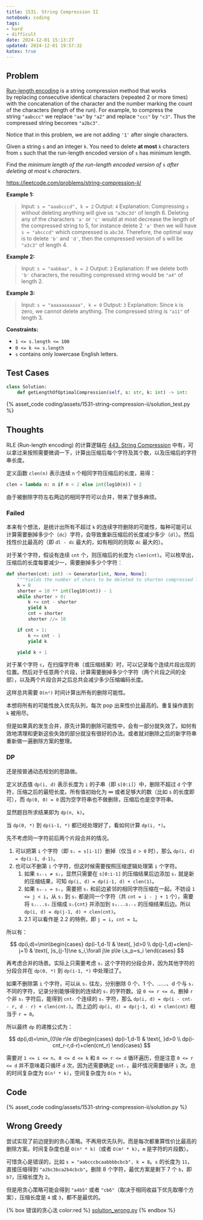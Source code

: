 ```yaml
---
title: 1531. String Compression II
notebook: coding
tags:
- hard
- difficult
date: 2024-12-01 15:13:27
updated: 2024-12-01 19:57:32
katex: true
---
```

## Problem

[Run-length encoding](http://en.wikipedia.org/wiki/Run-length_encoding) is a string compression method that works by replacing consecutive identical characters (repeated 2 or more times) with the concatenation of the character and the number marking the count of the characters (length of the run). For example, to compress the string `"aabccc"` we replace `"aa"` by `"a2"` and replace `"ccc"` by `"c3"`. Thus the compressed string becomes `"a2bc3"`.

Notice that in this problem, we are not adding `'1'` after single characters.

Given a string `s` and an integer `k`. You need to delete **at most** `k` characters from `s` such that the run-length encoded version of `s` has minimum length.

Find the _minimum length of the run-length encoded version of_ `s` _after deleting at most_ `k` _characters_.

<https://leetcode.com/problems/string-compression-ii/>

**Example 1:**

> Input: `s = "aaabcccd", k = 2`
> Output: `4`
> Explanation: Compressing `s` without deleting anything will give us `"a3bc3d"` of length 6. Deleting any of the characters `'a'` or `'c'` would at most decrease the length of the compressed string to 5, for instance delete 2 `'a'` then we will have `s = "abcccd"` which compressed is `abc3d`. Therefore, the optimal way is to delete `'b'` and `'d'`, then the compressed version of s will be `"a3c3"` of length 4.

**Example 2:**

> Input: `s = "aabbaa", k = 2`
> Output: `2`
> Explanation: If we delete both `'b'` characters, the resulting compressed string would be `"a4"` of length 2.

**Example 3:**

> Input: `s = "aaaaaaaaaaa", k = 0`
> Output: `3`
> Explanation: Since `k` is zero, we cannot delete anything. The compressed string is `"a11"` of length 3.

**Constraints:**

- `1 <= s.length <= 100`
- `0 <= k <= s.length`
- `s` contains only lowercase English letters.

## Test Cases

``` python
class Solution:
    def getLengthOfOptimalCompression(self, s: str, k: int) -> int:
```

{% asset_code coding/assets/1531-string-compression-ii/solution_test.py %}

## Thoughts

RLE (Run-length encoding) 的计算逻辑在 [443. String Compression](443-string-compression) 中有，可以拿过来按照需要微调一下，计算出压缩后每个字符及其个数，以及压缩后的字符串长度。

定义函数 `clen(n)` 表示连续 `n` 个相同字符压缩后的长度，易得：

``` python
clen = lambda n: n if n < 2 else int(log10(n)) + 2
```

由于被删除字符左右两边的相同字符可以合并，带来了很多麻烦。

### Failed

本来有个想法，是统计出所有不超过 `k` 的连续字符删除的可能性，每种可能可以计算需要删掉多少个（`dc`）字符，会导致重新压缩后的长度减少多少（`dl`）。然后找性价比最高的（即 `dl - dc` 最大的，如有相同的则取 `dc` 最大的）。

对于某个字符，假设有连续 `cnt` 个，则压缩后的长度为 `clen(cnt)`。可以枚举出，压缩后的长度每要减少一，需要删掉多少个字符：

``` python
def shorten(cnt: int) -> Generator[int, None, None]:
    """Yields the number of chars to be deleted to shorten compressed length by 1, down to 0."""
    k = 0
    shorter = 10 ** int(log10(cnt)) - 1
    while shorter > 0:
        k += cnt - shorter
        yield k
        cnt = shorter
        shorter //= 10

    if cnt > 1:
        k += cnt - 1
        yield k

    yield k + 1
```

对于某个字符 `c`，在扫描字符串（或压缩结果）时，可以记录每个连续片段出现的位置。然后对于任意两个片段，计算需要删掉多少个字符（两个片段之间的全部），以及两个片段合并之后总共会减少多少压缩编码长度。

这样总共需要 `O(n²)` 时间计算出所有的删除可能性。

本想将所有的可能性放入优先队列，每次 pop 出来性价比最高的。重复操作直到 `k` 被用尽。

但是如果真的发生合并，原先计算的删除可能性中，会有一部分就失效了。如何有效地清理和更新这些失效的部分就没有很好的办法。或者就对删除之后的新字符串重新做一遍删除方案的整理。

### DP

还是按普通动态规划的思路做。

定义状态值 `dp(i, d)` 表示长度为 `i` 的子串（即 `s[0:i]`）中，删除不超过 `d` 个字符，压缩之后的最短长度。所有值初始化为 ∞ 或者足够大的数（比如 `s` 的长度即可），而 `dp(0, 0) = 0` 因为空字符串也不做删除，压缩后也是空字符串。

显然题目所求结果即为 `dp(n, k)`。

当 `dp(0, *)` 到 `dp(i-1, *)` 都已经处理好了，看如何计算 `dp(i, *)`。

先不考虑同一字符前后两个片段合并的情况。

1. 可以把第 `i` 个字符（即 `sᵢ = s[i-1]`）删掉（仅当 `d > 0` 时），那么 `dp(i, d) = dp(i-1, d-1)`。
2. 也可以不删第 `i` 个字符，但这时候需要按照压缩逻辑处理第 `i` 个字符。
   1. 如果 `sᵢ₋₁ ≠ sᵢ`，显然只需要在 `s[0:i-1]` 的压缩结果后边添加 `sᵢ` 就是新的压缩结果，可知 `dp(i, d) = dp(i-1, d) + clen(1)`。
   2. 如果 `sᵢ₋₁ = sᵢ`，需要把 `sᵢ` 和前边紧邻的相同字符压缩在一起。不妨设 `1 <= j < i`，从 `sⱼ` 到 `sᵢ` 都是同一个字符（共 `cnt = i - j + 1` 个），需要将 `sⱼ...sᵢ` 压缩成 `sᵢ{cnt}` 并添加到 `s₁...sⱼ₋₁` 的压缩结果后边。所以 `dp(i, d) = dp(j-1, d) + clen(cnt)`。
   3. 2.1 可以看作是 2.2 的特例，即 `j = i`，`cnt = 1`。

所以有：

$$
dp(i,d)=\min\begin{cases}
  dp(i-1,d-1) & \text{, }d>0 \\
  dp(j-1,d)+clen(i-j+1) & \text{, }s_{j-1}\ne s_i,\forall j\le p\le i,s_p=s_i
\end{cases}
$$

再考虑合并的场景。实际上只需要考虑 `sᵢ` 这个字符的分段合并，因为其他字符的分段合并在 `dp(0, *)` 到 `dp(i-1, *)` 中处理过了。

如果不删除第 `i` 个字符，可以从 `sᵢ` 往左，分别删除 0 个、1 个、……、d 个与 `sᵢ` 不同的字符，记录分别能够得到的连续的 `sᵢ` 的字符数。设 `0 <= r <= d`，删掉 `r` 个非 `sᵢ` 字符后，能得到 `cntᵣ` 个连续的 `sᵢ` 字符，那么 `dp(i, d) = dp(i - cntᵣ - r, d - r) + clen(cntᵣ)`。而上边的 `dp(i, d) = dp(j-1, d) + clen(cnt)` 相当于 `r = 0`。

所以最终 `dp` 的递推公式为：

$$
dp(i,d)=\min_{0\le r\le d}\begin{cases}
  dp(i-1,d-1) & \text{, }d>0 \\
  dp(i-cnt_r-r,d-r)+clen(cnt_r)
\end{cases}
$$

需要对 `1 <= i <= n`、`0 <= d <= k` 和 `0 <= r <= d` 循环遍历，但是注意 `0 <= r <= d` 并不意味着只循环 `d` 次，因为还需要确定 `cntᵣ`，最坏情况需要循环 `i` 次。总的时间复杂度为 `O(n² * k)`，空间复杂度为 `O(n * k)`。

## Code

{% asset_code coding/assets/1531-string-compression-ii/solution.py %}

## Wrong Greedy

尝试实现了前边提到的贪心策略。不再用优先队列，而是每次都重算性价比最高的删除方案。时间复杂度也是 `O(n² * k)`（或者 `O(m² * k)`，`m` 是字符的片段数）。

可惜贪心是错误的，比如 `s = "aabcccbcaabbbbcbcb", k = 8`。`s` 的长度为 `11`，直接压缩得到 `"a2bc3bca2b4cbcb"`。删除 8 个字符，最优方案是剩下 7 个 `b`，即 `b7`，压缩长度为 `2`。

但是用贪心策略可能会得到 `"a4b5"` 或者 `"cb6"`（取决于相同收益下优先取哪个方案），压缩长度是 `4` 或 `3`，都不是最优的。

{% box 错误的贪心法 color:red %}
[solution_wrong.py](1531-string-compression-ii/solution_wrong.py)
{% endbox %}
